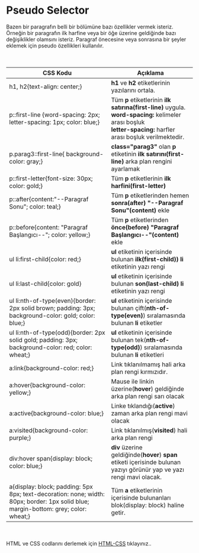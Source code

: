 <h1>Pseudo Selector</h1>
Bazen bir paragrafın belli bir bölümüne bazı özellikler vermek isteriz. Örneğin bir paragrafın ilk harfine veya bir öğe üzerine geldiğinde bazı değişiklikler olamsını isteriz. Paragraf önecesine veya sonrasına bir şeyler eklemek için pseudo özellikleri kullanılır.<br><br><br>
<table>
<thead>
<tr>
<th>CSS Kodu</th>
<th>Açıklama</th>
</tr>
</thead>
<tbody>
<tr>
<td>h1, h2{text-align: center;}</td>
<td><b>h1</b> ve <b>h2</b> etiketlerinin yazılarını ortala.</td>
</tr>
<tr>
<td>p::first-line {word-spacing: 2px; letter-spacing: 1px; color: blue;}</td>
<td>Tüm <b>p</b> etiketlerinin <b>ilk satırına(first-line)</b> uygula.<br> <b>word-spacing:</b> kelimeler arası boşluk <br><b>letter-spacing:</b> harfler arası boşluk verilmektedir.</td>
</tr>
<tr>
<td>p.parag3::first-line{ background-color: gray;}</td>
<td><b>class="parag3"</b> olan <b>p</b> etiketinin <b>ilk satırını(first-line)</b> arka plan rengini ayarlamak</td>
</tr>
<tr>
<td>p::first-letter{font-size: 30px; color: gold;}</td>
<td>Tüm <b>p</b> etiketlerinin <b>ilk harfini(first-letter)</b></td>
</tr>
<tr>
<td>p::after{content:"--Paragraf Sonu"; color: teal;}</td>
<td>Tüm <b>p</b> etiketlerinden hemen <b>sonra(after) "--Paragraf Sonu"(content)</b> ekle</td>
</tr>
<tr>
<td>p::before{content: "Paragraf Başlangıcı--"; color: yellow;}</td>
<td>Tüm <b>p</b> etiketlerinden <b>önce(before) "Paragraf Başlangıcı--"(content)</b> ekle</td>
</tr>
<tr>
<td>ul li:first-child{color: red;}</td>
<td><b>ul</b> etiketinin içerisinde bulunan <b>ilk(first-child)) li</b> etiketinin yazı rengi</td>
</tr>
<tr>
<td>ul li:last-child{color: gold}</td>
<td><b>ul</b> etiketinin içerisinde bulunan <b>son(last-child) li</b> etiketinin yazı rengi</td>
</tr>
<tr>
<td>ul li:nth-of-type(even){border: 2px solid brown; padding: 3px; background-color: gold; color: blue;}</td>
<td><b>ul</b> etiketinin içerisinde bulunan çift(<b>nth-of-type(even)</b>) sıralamasında bulunan <b>li</b> etiketler</td>
</tr>
<tr>
<td>ul li:nth-of-type(odd){border: 2px solid gold; padding: 3px; background-color: red; color: wheat;} </td>
<td><b>ul</b> etiketinin içerisinde bulunan tek(<b>nth-of-type(odd)</b>) sıralamasında bulunan <b>li</b> etiketleri</td>
</tr>
<tr>
<td>a:link{background-color: red;}</td>
<td>Link tıklanılmamış hali arka plan rengi kırmızıdır.</td>
</tr>
<tr>
<td>a:hover{background-color: yellow;}</td>
<td> Mause ile linkin üzerine(<b>hover</b>) geldiğinde arka plan rengi sarı olacak</td>
</tr>
<tr>
<td>a:active{background-color: blue;}</td>
<td>Linke tıklandığı(<b>active</b>) zaman arka plan rengi mavi olacak</td>
</tr>
<tr>
<td>a:visited{background-color: purple;}</td>
<td>Link tıklanılmış(<b>visited</b>) hali arka plan rengi</td>
</tr>
<tr>
<td>div:hover span{display: block; color: blue;}</td>
<td><b>div</b> üzerine geldiğinde(<b>hover</b>) <b>span</b> etiketi içerisinde bulunan yazıyı görünür yap ve yazı rengi mavi olacak.</td>
</tr>
<tr>
<td>a{display: block; padding: 5px 8px; text-decoration: none; width: 80px; border: 1px solid blue; margin-bottom: grey; color: wheat;}</td>
<td>Tüm <b>a</b> etiketlerinin içerisinde bulunanları blok(display: block) haline getir.</td>
</tr>
</tbody>
</table>
<br><br>
HTML ve CSS codlarını derlemek için <a href="https://codepen.io/pen/">HTML-CSS</a> tıklayınız..
